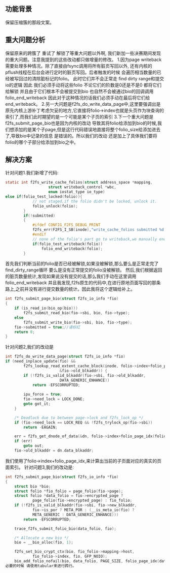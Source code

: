 ## 功能背景
保留压缩簇的那段文案。
## 重大问题分析
保留原来的跨簇了 重试了 解锁了等重大问题以外啊,
我们新加一些决赛期间发现的重大问题。注意我提到的这些改动都只做增量的修改。
1.因为page writeback需要处理多种情况。除了直接由fsync调用将所有脏页写回以外,
还有内核的pflush线程在后台会进行定时的脏页写回。后者触发的时候 会遍历相当数量的已经被写回过的清除脏标记的folio。
此时它们并不会正常走
find dirty range和提交io的逻辑 因此 我们必须手动将这些folio 不论它们的阶数是0还是不是0 都将它们给解锁 并且由于它们根本不会被提交到bio 也自然不会被通过bio的回调调用folio_end_writeback
因此对于这种情况的话我们必须手动在最后将它们给end_writeback。
2.另一大问题是f2fs_do_write_data_page中,这里要强调出是原先内核上游补丁考虑欠妥的地方,它直接将folio->index也就是头页作为块查询的索引了,而我们此时期望的是一个可能是某个子页的索引
3.下一个重大问题是 f2fs_submit_page_bio也是因为内核的改动 导致其将folio给添加到bio的时候,我们想添加的是某个子page,但是这行代码错误地直接将整个folio_size给添加进去了,导致bio中记录的信息
是错误的。所以我们的改动 还是加上了具体我们要将folio的哪个子部分给添加到bio之中。
## 解决方案
针对问题1.我们新增了代码:
```C
static int f2fs_write_cache_folios(struct address_space *mapping,
				   struct writeback_control *wbc,
				   enum iostat_type io_type)
else if(folio_test_locked(folio)){
			// not staged,if the folio didn't be locked, unlock it.
			folio_unlock(folio);
		}
		if(!submitted)
		{
			#ifdef CONFIG_F2FS_DEBUG_PRINT
			f2fs_err(F2FS_I_SB(inode),"write_cache_folios submitted %d :no submitted folio",submitted);
			#endif
			// none of the folio's part go to writeback,we manually end_writeback after unlock it
			if(folio_test_writeback(folio))
				folio_end_writeback(folio);
		}
```
首先我们判断当前的folio是否已经被解锁,如果没被解锁,那么要么是正常走完了find_dirty_range循环 要么是没有正常提交的folio没被解锁。
然后,我们根据返回的脏页数量统计,发现如果说没有提交的话,那么我们手动在这里调用folio_end_writeback
并且我发现,f2fs原生的代码中,在进行原地页面写回的那条路上,之前并没有进行提交数量的统计。因此我将这个逻辑给补上。
```C
int f2fs_submit_page_bio(struct f2fs_io_info *fio)
{
	if (is_read_io(bio_op(bio)))
		f2fs_submit_read_bio(fio->sbi, bio, fio->type);
	else
		f2fs_submit_write_bio(fio->sbi, bio, fio->type);
	fio->submitted = true;//请标红
	return 0;
}
```
针对问题2,我们的改动是
```C
int f2fs_do_write_data_page(struct f2fs_io_info *fio)
if (need_inplace_update(fio) &&
	    f2fs_lookup_read_extent_cache_block(inode, folio->index+folio_page_idx(folio,fio->page),
						&fio->old_blkaddr)) {
		if (!f2fs_is_valid_blkaddr(fio->sbi, fio->old_blkaddr,
						DATA_GENERIC_ENHANCE))
			return -EFSCORRUPTED;
		
		ipu_force = true;
		fio->need_lock = LOCK_DONE;
		goto got_it;
	}

	/* Deadlock due to between page->lock and f2fs_lock_op */
	if (fio->need_lock == LOCK_REQ && !f2fs_trylock_op(fio->sbi))
		return -EAGAIN;

	err = f2fs_get_dnode_of_data(&dn, folio->index+folio_page_idx(folio,fio->page), LOOKUP_NODE);
	if (err)
		goto out;
	fio->old_blkaddr = dn.data_blkaddr;
```
我们使用了folio->index+folio_page_idx,来计算出当前的子页面对应的真实的页面索引。
针对问题3,我们的改动是:
```C
int f2fs_submit_page_bio(struct f2fs_io_info *fio)
{
	struct bio *bio;
	struct folio *fio_folio = page_folio(fio->page);
	struct folio *data_folio = fio->encrypted_page ?
			page_folio(fio->encrypted_page) : fio_folio;
	if (!f2fs_is_valid_blkaddr(fio->sbi, fio->new_blkaddr,
			fio->is_por ? META_POR : (__is_meta_io(fio) ?
			META_GENERIC : DATA_GENERIC_ENHANCE)))
		return -EFSCORRUPTED;

	trace_f2fs_submit_folio_bio(data_folio, fio);

	/* Allocate a new bio */
	bio = __bio_alloc(fio, 1);

	f2fs_set_bio_crypt_ctx(bio, fio_folio->mapping->host,
			fio_folio->index, fio, GFP_NOIO);
	bio_add_folio_nofail(bio, data_folio, PAGE_SIZE, folio_page_idx(data_folio,fio->encrypted_page ?fio->encrypted_page:fio->page)<<PAGE_SHIFT);//请标红
必要的时候 请使用tabular来进行跨行。
```
